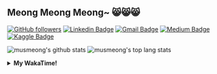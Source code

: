 ## Meong Meong Meong~ 😸😸😸

[![GitHub followers](https://img.shields.io/github/followers/musmeong?label=Follow&style=social)](https://github.com/musmeong/?tab=follow) [![Linkedin Badge](https://img.shields.io/badge/-Muhamad%20Mustain-blue?style=flat-square&logo=Linkedin&logoColor=white&link=https://www.linkedin.com/in/muhamad-mustain/)](https://www.linkedin.com/in/muhamad-mustain/) [![Gmail Badge](https://img.shields.io/badge/-muhmd.mustain@gmail.com-c14438?style=flat-square&logo=Gmail&logoColor=white&link=mailto:muhmd.mustain@gmail.com)](mailto:muhmd.mustain@gmail.com) [![Medium Badge](https://img.shields.io/badge/musmeong-12100E?style=flat-square&logo=medium&logoColor=white&link=https://www.medium.com/musmeong)](https://www.medium.com/musmeong) [![Kaggle Badge](https://img.shields.io/badge/-musmeong-20BEFF?style=flat-square&logo=Kaggle&logoColor=white&link=https://www.kaggle.com/musmeong)](https://www.kaggle.com/musmeong)

![musmeong's github stats](https://github-readme-stats.vercel.app/api?username=musmeong&show_icons=true&theme=tokyonight) 
![musmeong's top lang stats](https://github-readme-stats.vercel.app/api/top-langs/?username=musmeong&show_icons=true&theme=tokyonight&layout=compact&langs_count=10)

<details>
  <summary><b>My WakaTime!</b></summary>
  <br>
  
  <!--START_SECTION:waka-->
![Code Time](http://img.shields.io/badge/Code%20Time-63%20hrs%2014%20mins-blue)

![Lines of code](https://img.shields.io/badge/From%20Hello%20World%20I%27ve%20Written-54%20Thousand%20lines%20of%20code-blue)

**I'm an Early 🐤** 

```text
🌞 Morning    0 commits      ░░░░░░░░░░░░░░░░░░░░░░░░░   0.0% 
🌆 Daytime    100 commits    ████████████████████████░   96.15% 
🌃 Evening    4 commits      █░░░░░░░░░░░░░░░░░░░░░░░░   3.85% 
🌙 Night      0 commits      ░░░░░░░░░░░░░░░░░░░░░░░░░   0.0%

```
📅 **I'm Most Productive on Saturday** 

```text
Monday       14 commits     ███░░░░░░░░░░░░░░░░░░░░░░   13.46% 
Tuesday      14 commits     ███░░░░░░░░░░░░░░░░░░░░░░   13.46% 
Wednesday    14 commits     ███░░░░░░░░░░░░░░░░░░░░░░   13.46% 
Thursday     15 commits     ███░░░░░░░░░░░░░░░░░░░░░░   14.42% 
Friday       15 commits     ███░░░░░░░░░░░░░░░░░░░░░░   14.42% 
Saturday     18 commits     ████░░░░░░░░░░░░░░░░░░░░░   17.31% 
Sunday       14 commits     ███░░░░░░░░░░░░░░░░░░░░░░   13.46%

```


📊 **This Week I Spent My Time On** 

```text
⌚︎ Time Zone: Asia/Jakarta

💬 Programming Languages: 
No Activity Tracked This Week

🔥 Editors: 
No Activity Tracked This Week

💻 Operating System: 
No Activity Tracked This Week

```

**I Mostly Code in Jupyter Notebook** 

```text
Jupyter Notebook         8 repos             ███████████████░░░░░░░░░░   61.54% 
Python                   2 repos             ███░░░░░░░░░░░░░░░░░░░░░░   15.38% 
JavaScript               1 repo              ██░░░░░░░░░░░░░░░░░░░░░░░   7.69% 
Kotlin                   1 repo              ██░░░░░░░░░░░░░░░░░░░░░░░   7.69% 
HTML                     1 repo              ██░░░░░░░░░░░░░░░░░░░░░░░   7.69%

```



 Last Updated on 04/02/2023 05:11:22 UTC
<!--END_SECTION:waka-->
</details>
